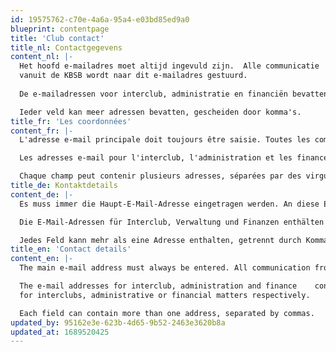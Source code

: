 ```yaml
---
id: 19575762-c70e-4a6a-95a4-e03bd85ed9a0
blueprint: contentpage
title: 'Club contact'
title_nl: Contactgegevens
content_nl: |-
  Het hoofd e-mailadres moet altijd ingevuld zijn.  Alle communicatie
  vanuit de KBSB wordt naar dit e-mailadres gestuurd.
    
  De e-mailadressen voor interclub, administratie en financiën bevatten additionele adressen die togevoegd worden aan het hoofd e-mailadres voor respectievelijk interclub, administartieve of financiële zaken.

  Ieder veld kan meer adressen bevatten, gescheiden door komma's.
title_fr: 'Les coordonnées'
content_fr: |-
  L'adresse e-mail principale doit toujours être saisie. Toutes les communications de la FRBE sont envoyées à cette adresse e-mail.

  Les adresses e-mail pour l'interclub, l'administration et les finances sont des adresses supplémentaires ajoutées à l'adresse e-mail principale pour les affaires interclubs, administratives ou financières respectivement.

  Chaque champ peut contenir plusieurs adresses, séparées par des virgules.
title_de: Kontaktdetails
content_de: |-
  Es muss immer die Haupt-E-Mail-Adresse eingetragen werden. An diese E-Mail-Adresse geht die gesamte Kommunikation der KSB.

  Die E-Mail-Adressen für Interclub, Verwaltung und Finanzen enthälten zusätzliche Adressen, die der Haupt-E-Mail-Adresse für Club-, Verwaltungs- oder Finanzangelegenheiten hinzugefügt werden.

  Jedes Feld kann mehr als eine Adresse enthalten, getrennt durch Kommas.
title_en: 'Contact details'
content_en: |-
  The main e-mail address must always be entered. All communication from the RBCF is sent to this e-mail address.

  The e-mail addresses for interclub, administration and finance    contsin additional addresses added to the main email address
  for interclubs, administrative or financial matters respectively.

  Each field can contain more than one address, separated by commas.
updated_by: 95162e3e-623b-4d65-9b52-2463e3620b8a
updated_at: 1689520425
---
```

